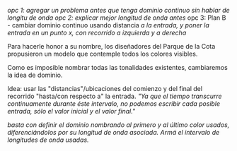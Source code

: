 _opc 1: agregar un problema antes que tenga dominio continuo sin hablar de longitu de onda_
_opc 2: explicar mejor longitud de onda antes_ 
opc 3: Plan B - cambiar dominio continuo usando distancia *a la entrada, y poner la entrada en un punto x, con recorrido a izquierda y a derecha*

Para hacerle honor a su nombre, los diseñadores del Parque de la Cota propusieron un modelo que contemple todos los colores visibles. 

Como es imposible nombrar todas las tonalidades existentes, cambiaremos la idea de dominio.

Idea: usar las "distancias"/ubicaciones del comienzo y del final del recorrido "hasta/con respecto a" la entrada.
_"Ya que el tiempo transcurre continuamente durante éste intervalo, no podemos escribir cada posible entrada, sólo el valor inicial y el valor final."_


_basta con definir el dominio nombrando al primero y al último color usados, diferenciándolos por su longitud de onda asociada. Armá el intervalo de longitudes de onda usadas._